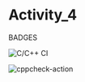 # Activity_4


BADGES


![C/C++ CI](https://github.com/99002640/Activity_4/workflows/C/C++%20CI/badge.svg)



![cppcheck-action](https://github.com/99002640/Activity_4/workflows/cppcheck-action/badge.svg)
